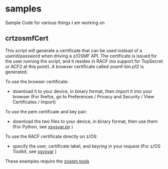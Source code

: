 # samples
Sample Code for various things I am working on

## crtzosmfCert
This script will generate a certificate that can be used instead of a userid/password when driving a z/OSMF API.
The certificate is issued for the user running the script, and it resides in RACF (no support for TopSecret or ACF2 at this point).
A browser certificate called zosmf-bin.p12 is generated. 

To use the browser certificate:
- download it to your device, in binary format, then import it into your browser (For firefox, go to Preferences / Privacy and Security / View Certificates / Import)

To use the pem certificate and key pair:
 - download the two files to your device, in binary format, then use them (For Python, see [xsysvar.py](./bin/xsysvsar.py) )
 
To use the RACF certificate directly on z/OS:
 - specify the user, certificate label, and keyring in your request (For z/OS Toolkit, see [xsysvar](./bin/xsysvar) )
 
These examples require the [zospm tools](https://github.com/zospm/zospm)
